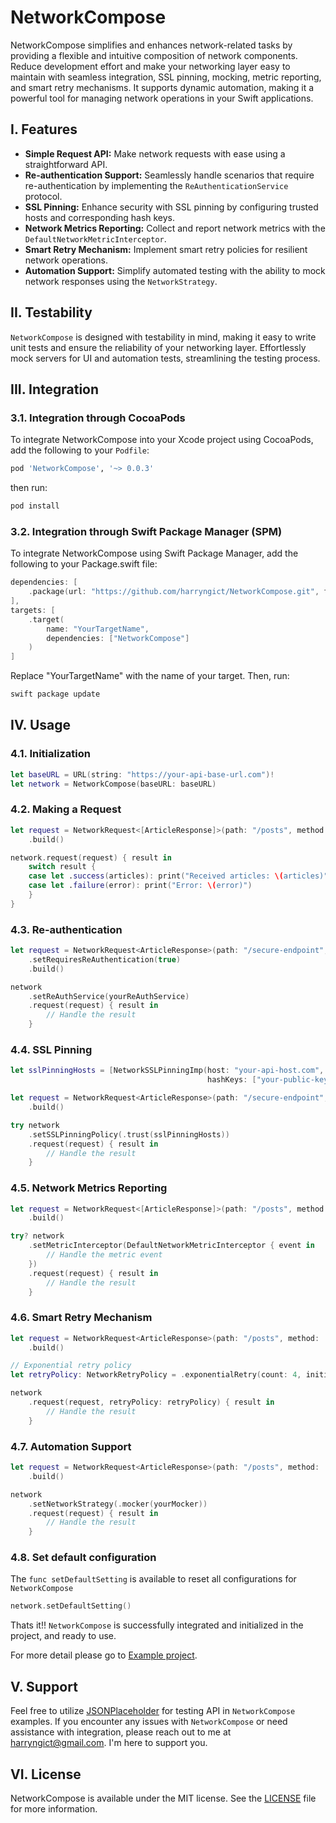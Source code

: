 # NetworkCompose

NetworkCompose simplifies and enhances network-related tasks by providing a flexible and intuitive composition of network components. Reduce development effort and make your networking layer easy to maintain with seamless integration, SSL pinning, mocking, metric reporting, and smart retry mechanisms. It supports dynamic automation, making it a powerful tool for managing network operations in your Swift applications.
 
## I. Features

- **Simple Request API:** Make network requests with ease using a straightforward API.
- **Re-authentication Support:** Seamlessly handle scenarios that require re-authentication by implementing the `ReAuthenticationService` protocol.
- **SSL Pinning:** Enhance security with SSL pinning by configuring trusted hosts and corresponding hash keys.
- **Network Metrics Reporting:** Collect and report network metrics with the `DefaultNetworkMetricInterceptor`.
- **Smart Retry Mechanism:** Implement smart retry policies for resilient network operations.
- **Automation Support:** Simplify automated testing with the ability to mock network responses using the `NetworkStrategy`.

## II. Testability

`NetworkCompose` is designed with testability in mind, making it easy to write unit tests and ensure the reliability of your networking layer. Effortlessly mock servers for UI and automation tests, streamlining the testing process.

## III. Integration

### 3.1. Integration through CocoaPods

To integrate NetworkCompose into your Xcode project using CocoaPods, add the following to your `Podfile`:

```ruby
pod 'NetworkCompose', '~> 0.0.3'
```

then run:
```bash
pod install
```
### 3.2. Integration through Swift Package Manager (SPM)
To integrate NetworkCompose using Swift Package Manager, add the following to your Package.swift file:
```swift
dependencies: [
    .package(url: "https://github.com/harryngict/NetworkCompose.git", from: "0.0.3")
],
targets: [
    .target(
        name: "YourTargetName",
        dependencies: ["NetworkCompose"]
    )
]
```
Replace "YourTargetName" with the name of your target. Then, run:
```bash
swift package update
```

## IV. Usage
### 4.1. Initialization
```swift
let baseURL = URL(string: "https://your-api-base-url.com")!
let network = NetworkCompose(baseURL: baseURL)
```
### 4.2. Making a Request
```swift
let request = NetworkRequest<[ArticleResponse]>(path: "/posts", method: .GET)
    .build()

network.request(request) { result in
    switch result {
    case let .success(articles): print("Received articles: \(articles)")
    case let .failure(error): print("Error: \(error)")
    }
}
```
### 4.3. Re-authentication
```swift
let request = NetworkRequest<ArticleResponse>(path: "/secure-endpoint", method: .GET)
    .setRequiresReAuthentication(true)
    .build()

network
    .setReAuthService(yourReAuthService)
    .request(request) { result in
        // Handle the result
    }
```
### 4.4. SSL Pinning
```swift
let sslPinningHosts = [NetworkSSLPinningImp(host: "your-api-host.com",
                                            hashKeys: ["your-public-key-hash"])]

let request = NetworkRequest<ArticleResponse>(path: "/secure-endpoint", method: .GET)
    .build()

try network
    .setSSLPinningPolicy(.trust(sslPinningHosts))
    .request(request) { result in
        // Handle the result
    }
```

### 4.5. Network Metrics Reporting
```swift
let request = NetworkRequest<[ArticleResponse]>(path: "/posts", method: .GET)
    .build()

try? network
    .setMetricInterceptor(DefaultNetworkMetricInterceptor { event in
        // Handle the metric event
    })
    .request(request) { result in
        // Handle the result
    }

```
### 4.6. Smart Retry Mechanism
```swift
let request = NetworkRequest<ArticleResponse>(path: "/posts", method: .GET)
    .build()

// Exponential retry policy
let retryPolicy: NetworkRetryPolicy = .exponentialRetry(count: 4, initialDelay: 1, multiplier: 3.0, maxDelay: 30.0)

network
    .request(request, retryPolicy: retryPolicy) { result in
        // Handle the result
    }
```

### 4.7. Automation Support
```swift
let request = NetworkRequest<ArticleResponse>(path: "/posts", method: .GET)
    .build()

network
    .setNetworkStrategy(.mocker(yourMocker))
    .request(request) { result in
        // Handle the result
    }
```
### 4.8. Set default configuration
The `func setDefaultSetting` is available to reset all configurations for `NetworkCompose`

```swift
network.setDefaultSetting()
```
Thats it!! `NetworkCompose` is successfully integrated and initialized in the project, and ready to use. 

For more detail please go to [Example project](https://github.com/harryngict/NetworkCompose/blob/develop/Example/Example/ClientDemoNetwork.swift).

## V. Support
Feel free to utilize [JSONPlaceholder](https://jsonplaceholder.typicode.com/guide/) for testing API in `NetworkCompose` examples. If you encounter any issues with `NetworkCompose` or need assistance with
integration, please reach out to me at harryngict@gmail.com. I'm here to support you.

## VI. License
NetworkCompose is available under the MIT license. See the [LICENSE](https://github.com/harryngict/NetworkCompose/blob/master/LICENSE) file for more information.
